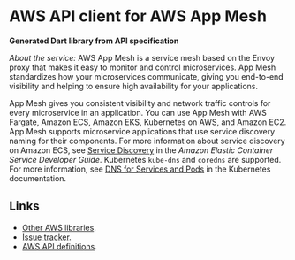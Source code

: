 # AWS API client for AWS App Mesh

**Generated Dart library from API specification**

*About the service:*
AWS App Mesh is a service mesh based on the Envoy proxy that makes it easy
to monitor and control microservices. App Mesh standardizes how your
microservices communicate, giving you end-to-end visibility and helping to
ensure high availability for your applications.

App Mesh gives you consistent visibility and network traffic controls for
every microservice in an application. You can use App Mesh with AWS Fargate,
Amazon ECS, Amazon EKS, Kubernetes on AWS, and Amazon EC2.
<note>
App Mesh supports microservice applications that use service discovery
naming for their components. For more information about service discovery on
Amazon ECS, see <a
href="https://docs.aws.amazon.com/AmazonECS/latest/developerguide/service-discovery.html">Service
Discovery</a> in the <i>Amazon Elastic Container Service Developer
Guide</i>. Kubernetes <code>kube-dns</code> and <code>coredns</code> are
supported. For more information, see <a
href="https://kubernetes.io/docs/concepts/services-networking/dns-pod-service/">DNS
for Services and Pods</a> in the Kubernetes documentation.
</note>

## Links

- [Other AWS libraries](https://github.com/agilord/aws_client/tree/master/generated).
- [Issue tracker](https://github.com/agilord/aws_client/issues).
- [AWS API definitions](https://github.com/aws/aws-sdk-js/tree/master/apis).
